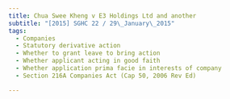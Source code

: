 ```yaml
---
title: Chua Swee Kheng v E3 Holdings Ltd and another 
subtitle: "[2015] SGHC 22 / 29\_January\_2015"
tags:
  - Companies
  - Statutory derivative action
  - Whether to grant leave to bring action
  - Whether applicant acting in good faith
  - Whether application prima facie in interests of company
  - Section 216A Companies Act (Cap 50, 2006 Rev Ed)

---
```


